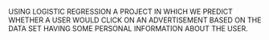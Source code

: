 USING LOGISTIC REGRESSION A PROJECT IN WHICH WE PREDICT WHETHER A USER WOULD CLICK ON AN ADVERTISEMENT BASED ON THE DATA SET HAVING SOME PERSONAL INFORMATION ABOUT THE USER.
